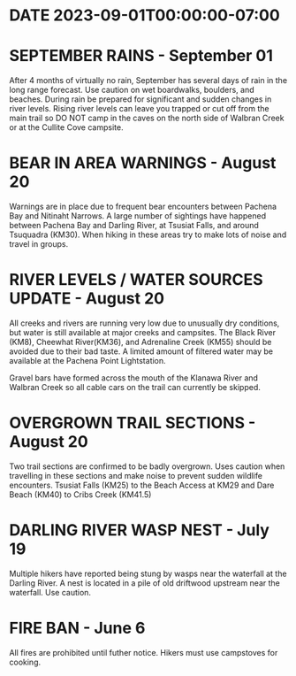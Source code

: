 # DATE 2023-09-01T00:00:00-07:00

# SEPTEMBER RAINS - September 01
After 4 months of virtually no rain, September has several days of rain in the long range forecast. Use caution on wet boardwalks, boulders, and beaches. During rain be prepared for significant and sudden changes in river levels. Rising river levels can leave you trapped or cut off from the main trail so DO NOT camp in the caves on the north side of Walbran Creek or at the Cullite Cove campsite.

# BEAR IN AREA WARNINGS - August 20
Warnings are in place due to frequent bear encounters between Pachena Bay and Nitinaht Narrows. A large number of sightings have happened between Pachena Bay and Darling River, at Tsusiat Falls, and around Tsuquadra (KM30). When hiking in these areas try to make lots of noise and travel in groups. 

# RIVER LEVELS / WATER SOURCES UPDATE - August 20
All creeks and rivers are running very low due to unusually dry conditions, but water is still available at major creeks and campsites. The Black River (KM8), Cheewhat River(KM36), and Adrenaline Creek (KM55) should be avoided due to their bad taste. A limited amount of filtered water may be available at the Pachena Point Lightstation. 

Gravel bars have formed across the mouth of the Klanawa River and Walbran Creek so all cable cars on the trail can currently be skipped. 

# OVERGROWN TRAIL SECTIONS - August 20
Two trail sections are confirmed to be badly overgrown. Uses caution when travelling in these sections and make noise to prevent sudden wildlife encounters. Tsusiat Falls (KM25) to the Beach Access at KM29 and Dare Beach (KM40) to Cribs Creek (KM41.5) 

# DARLING RIVER WASP NEST - July 19
Multiple hikers have reported being stung by wasps near the waterfall at the Darling River. A nest is located in a pile of old driftwood upstream near the waterfall. Use caution.

# FIRE BAN - June 6
All fires are prohibited until futher notice. Hikers must use campstoves for cooking.

